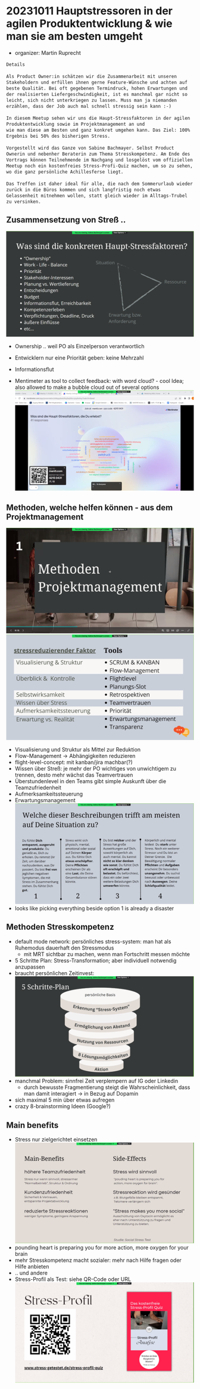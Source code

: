 # 20231011 Hauptstressoren in der agilen Produktentwicklung & wie man sie am besten umgeht

* organizer: Martin Ruprecht

```
Details

Als Product Owner:in schätzen wir die Zusammenarbeit mit unseren Stakeholdern und erfüllen ihnen gerne Feature-Wünsche und achten auf beste Qualität. Bei oft gegebenen Termindruck, hohen Erwartungen und der realisierten Liefergeschwindigkeit, ist es manchmal gar nicht so leicht, sich nicht unterkriegen zu lassen. Muss man ja niemanden erzählen, dass der Job auch mal schnell stressig sein kann :-)

In diesem Meetup sehen wir uns die Haupt-Stressfaktoren in der agilen Produktentwicklung sowie im Projektmanagement an und
wie man diese am Besten und ganz konkret umgehen kann. Das Ziel: 100% Ergebnis bei 50% des bisherigen Stress.

Vorgestellt wird das Ganze von Sabine Bachmayer. Selbst Product Ownerin und nebenher Beraterin zum Thema Stresskompetenz. Am Ende des Vortrags können Teilnehmende im Nachgang und losgelöst vom offiziellen Meetup noch ein kostenfreies Stress-Profi-Quiz machen, um so zu sehen, wo die ganz persönliche Achillesferse liegt.

Das Treffen ist daher ideal für alle, die nach dem Sommerurlaub wieder zurück in die Büros kommen und sich langfristig noch etwas Gelassenheit mitnehmen wollen, statt gleich wieder im Alltags-Trubel zu versinken.
```

## Zusammensetzung von Streß ..
![](img00.png)
* Ownership .. weil PO als Einzelperson verantwortlich
* Entwicklern nur eine Priorität geben: keine Mehrzahl
* Informationsflut

* Mentimeter as tool to collect feedback: with word cloud? - cool Idea; also allowed to make a bubble cloud out of several options
![](img01.png)

## Methoden, welche helfen können - aus dem Projektmanagement
![](img02.png)
![](img03.png)
* Visualisierung und Struktur als Mittel zur Reduktion
* Flow-Management -> Abhängigkeiten reduzieren
* flight-level-concept: mit kanban/jira machbar(?)
* Wissen über Streß: je mehr der PO wichtiges von unwichtigem zu trennen, desto mehr wächst das Teamvertrauen
* Überstundenlevel in den Teams gibt simple Auskunft über die Teamzufriedenheit
* Aufmerksamkeitssteuerung
* Erwartungsmanagement
![](img04.png)
* looks like picking everything beside option 1 is already a disaster

## Methoden Stresskompetenz
* default mode network: persönliches stress-system: man hat als Ruhemodus dauerhaft den Stressmodus
  * mit MRT sichtbar zu machen, wenn man Fortschritt messen möchte
* 5 Schritte Plan: Stress-Transformation; aber individuell notwendig anzupassen
* braucht persönlichen Zeitinvest:
![](img05.png)
* manchmal Problem: sinnfrei Zeit verplempern auf IG oder Linkedin
  * durch bewusste Fragmentierung steigt die Wahrscheinlichkeit, dass man damit interagiert -> in Bezug auf Dopamin
* sich maximal 5 min über etwas aufregen
* crazy 8-brainstorming Ideen (Google?)

## Main benefits
* Stress nur zielgerichtet einsetzen
![](img06.png)
* pounding heart is preparing you for more action, more oxygen for your brain
* mehr Stresskompetenz macht sozialer: mehr nach Hilfe fragen oder Hilfe anbieten
* .. und andere
* Stress-Profil als Test: siehe QR-Code oder URL
![](img07.png)
